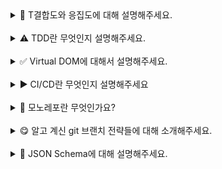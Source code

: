 <details>
<summary>🧲 T결합도와 응집도에 대해 설명해주세요.

 </summary>
<br/>
결합도와 응집도는 코드 설계의 품질을 결정하는 중요한 개념들입니다.
먼저, 결합도는 서로 다른 모듈 간에 상호 의존하고 있는 정도가 얼마나 높은지를 의미합니다. 만약 결합도가 낮으면 모듈의 독립성이 높아져 변경이 용이해지고 코드의 재사용성이 증가합니다. 반면, 결합도가 높으면 한 모듈이 변경될 때 다른 모듈도 영향을 받을 가능성이 커집니다. 이로 인해 한 부분을 수정하면 연쇄적인 변경이 발생할 가능성이 높은데, 이는 유지보수를 어렵게 만듭니다. 이상적인 설계를 위해서는 결합도를 낮추는 것이 중요합니다.
응집도는 모듈 내부 요소들이 얼마나 밀접하게 서로 관련되어 있는지를 의미합니다. 응집도가 높을수록 모듈 내부의 기능이 단일한 목적을 가지고 있습니다. 이러한 특성은 가독성과 유지보수성에 도움이 됩니다. 반대로 응집도가 낮으면 하나의 모듈이 여러 가지 역할을 수행하게 되어 코드가 복잡해지고, 예측 가능성이 낮아져 수정할 때 예상치 못한 부작용이 발생할 가능성이 높아집니다. 따라서 이상적인 코드 설계를 위해서는 응집도를 높이는 것이 중요합니다.
주로 결합도와 응집도는 서로 반비례하는 경향이 있습니다. 일반적으로 결합도가 낮을수록 응집도가 높아지고, 반대로 결합도가 높으면 응집도가 낮아지는 경우가 많습니다.
결합도 및 응집도와 관련된 예시를 설명해주실 수 있나요? 🤔
예를 들어, 하나의 모듈이 다른 모듈의 내부 구현에 직접 접근한다면 결합도가 높은 상태입니다. 인터페이스를 통해 의존 관계를 느슨하게 만들면 결합도를 낮출 수 있습니다.
한편, 하나의 파일에서 사용자 인증과 데이터베이스 처리를 함께 담당한다면 응집도가 낮다고 볼 수 있습니다. 이러한 경우 인증 관련 로직과 데이터베이스 처리를 분리하여 각각의 책임을 명확히 하면 응집도를 높일 수 있습니다.

</details>
<br/>

<details>
<summary>⚠️ TDD란 무엇인지 설명해주세요.</summary>
<br/>
TDD(Test-Driven Development)는 소프트웨어 개발 방법론 중 하나로, **테스트를 먼저 작성한 후 실제 코드를 작성하는 방법론**입니다.

TDD는 일반적으로 ‘Red-Green-Refactor’ 사이클을 따릅니다. 첫 번째 단계는 Red로, 실패하는 테스트를 작성하는 것입니다. 이 테스트는 아직 구현되지 않은 기능에 대한 테스트로, 코드가 이를 통과하지 못하는 상태에서 시작됩니다. 두 번째 단계는 Green으로, 테스트를 통과할 수 있도록 최소한의 코드를 작성합니다. 이 단계에서는 테스트를 통과시키는 것만 목표로 하여 코드를 간결하게 작성합니다. 마지막 단계는 Refactor로, 작성한 코드를 리팩토링하여 가독성이나 성능을 개선합니다. 이때 테스트는 여전히 통과해야 하므로, 리팩토링이 기능에 영향을 미치지 않도록 합니다.

## **TDD에는 어떤 장점이 있나요? 🤔**

TDD는 여러 장점이 있습니다.

첫째, **디버깅 시간을 단축**할 수 있습니다. 자동화된 테스트를 통해 오작동하는 영역을 쉽게 좁혀나갈 수 있습니다.

둘째, **리팩토링이 용이**해집니다. 작성된 테스트가 리팩토링 후에도 코드가 올바르게 동작하는지 확인해 주기 때문에, 코드를 수정하는 데 자신감을 가질 수 있습니다.

셋째, **좋은 설계가 유도**됩니다. 테스트를 통해 요구 사항을 명확하게 이해하고, 이를 바탕으로 더 나은 설계를 할 수 있습니다. 또 각 기능을 테스트하기 용이하게 만드는 과정에서 자연스럽게 좋은 설계가 유도됩니다.

처음에는 테스트를 작성하는 데 시간이 소요될 수 있지만, 장기적으로는 위와 같은 장점들로 인해 생산성이 오히려 높아지는 효과를 누릴 수 있습니다.

</details>
<br/>

<details>
<summary>✅ Virtual DOM에 대해서 설명해주세요.</summary>
<br/>
Virtual DOM은 React에서 사용되는 핵심 개념으로, **실제 DOM을 JS 객체 형태로 복제한 가벼운 사본**이라고 할 수 있습니다. 브라우저의 DOM은 구조적으로 복잡하고, 이를 직접 조작하는 작업은 성능 비용이 상당히 높습니다. Virtual DOM은 이를 개선하여 웹 애플리케이션의 성능을 최적화하기 위해 등장했습니다.

Virtual DOM의 핵심 아이디어는 **상태 변경이 발생할 때마다 전체 UI를 Virtual DOM에 반영하고, 이를 이전 상태와 비교하여 필요한 부분에 한해서 최소한의 DOM 업데이트를 수행**하는 것입니다. Virtual DOM을 업데이트하고 비교하는 일은, 실제 DOM을 조작하지 않고 메모리 상에서 업데이트와 비교가 이뤄지기 때문에 가볍고 빠르게 수행됩니다.

React에서 Virtual DOM을 활용되는 구체적인 과정은 다음과 같습니다.

1. **상태 변경**: 컴포넌트의 상태나 props가 변경되면 Virtual DOM이 다시 생성됩니다.
2. **재조정(Reconciliation)**: 비교 알고리즘을 이용해 새로운 Virtual DOM과 이전 Virtual DOM 간의 차이를 계산합니다.
3. **re-render**: 계산된 차이에 따라 실제 DOM에서 필요한 부분만 업데이트합니다.

Virtual DOM은 이처럼 DOM 업데이트의 비용을 줄이고, 브라우저 렌더링 성능을 개선합니다.

## **React는 비교(diffing) 알고리즘을 어떻게 효율화했나요? 🤔**

React는 O(n³)의 복잡도를 가질 수 있는 트리 비교 문제를, 휴리스틱을 통해 O(n)으로 최적화했습니다.

휴리스틱 알고리즘은 크게 두 가지 가정을 두고 있습니다

### **1. 서로 다른 타입의 두 요소는 서로 다른 트리를 만들어낸다.**

DOM 요소의 타입이 다르면(ex. `<div>` → `<span>`) 비교를 수행하지 않고, 해당 요소와 그 자식들을 모두 새로 생성합니다. 자식 요소들의 내용이 같더라도 이전의 트리를 모두 버리고 완전히 새로 만듭니다. 이는 비효율적으로 보일 수 있지만, 실제 애플리케이션에서 타입이 다른 경우는 보통 완전히 다른 컴포넌트로 교체되는 상황이 많기 때문에 이 가정이 대부분의 경우 효율적입니다.

만약 동일한 타입의 요소라면, 동일한 내역은 유지하고 변경된 속성만 갱신합니다.

```jsx
<div className="before" title="stuff" /><div className="after" title="stuff" />

```

예를 들어, 이 예시에서는 `className`만 수정합니다.

### **2. 개발자가 key prop을 통해, 여러 렌더링 사이에서 어떤 자식 엘리먼트가 변경되지 않아야 할지 표시해 줄 수 있다.**

같은 레벨의 자식들을 비교할 때 개발자가 입력한 `key` prop을 사용하여 요소를 식별합니다. 이를 통해 리스트 내역의 일부가 수정됐을 때 모든 아이템 요소들을 불필요하게 갱신하지 않고, 실제 변경된 요소만 감지하여 효율적으로 갱신합니다.

</details>
<br/>

<details>
<summary>▶️ CI/CD란 무엇인지 설명해주세요</summary>
<br/>
CI/CD는 애플리케이션 배포 과정을 자동화하여 더 짧은 주기로 고객에게 서비스를 제공하는 방식입니다. 먼저, CI는 **Continuous Integration**의 약어로 **지속적 통합**을 의미합니다. CD는 **Continuous Delivery(지속적 전달)** 또는 **Continuous Deployment(지속적 배포)** 를 의미합니다.

먼저, **CI**는 **개발자들이 코드 변경사항을 주기적으로 메인 브랜치에 병합하는 과정을 자동화**한 것입니다. 이 과정에서 코드 변경사항이 발생할 때마다 자동으로 빌드와 테스트를 수행하여 문제를 조기에 발견할 수 있습니다. 예를 들어, 여러 개발자가 함께 작업할 때 한 개발자의 변경사항이 다른 개발자의 작업과 충돌하거나 전체 애플리케이션에 문제를 일으킬 수 있는데, CI를 거치면 이러한 문제를 병합 이전에 미리 파악할 수 있습니다.

**CD**는 **CI 이후 단계를 자동화**하는 것으로, 애플리케이션의 변경사항을 production 환경으로 배포하는 과정을 자동화한 것입니다. **Continuous Delivery**의 경우, **배포 가능한 상태로 준비하는 과정까지**는 자동화하고 실제 배포는 사람의 승인을 거쳐 수동으로 진행합니다. 반면, **Continuous Deployment**는 **production 환경에 배포하는 과정까지** 모두 자동화합니다.

현업에서는 GitHub Actions, Jenkins, GitLab CI 등의 도구를 사용하여 CI/CD 파이프라인을 구축합니다. CI/CD 프로세스에 대한 하나의 예시를 들면 다음과 같습니다.

1. 개발자가 PR을 올리면 자동으로 테스트/빌드 실행
2. 테스트/빌드를 성공한 경우 메인 브랜치로의 머지 활성화
3. 메인 브랜치 머지 시 production 환경으로 자동 배포
</details>
<br/>

<details>
<summary>🤫 모노레포란 무엇인가요?</summary>
<br/>
모노레포는 **mono(단일)** 와 **repo(레포지토리)** 를 합친 용어로, **여러 프로젝트 또는 패키지를 하나의 코드 저장소에 통합하여 관리하는 방식**을 의미합니다.

모노레포를 구성하기 위해 대표적으로 두 가지 구성 방식이 사용됩니다.

먼저, **프로젝트 단위로 분리된 구조**를 사용합니다. 모든 프로젝트가 하나의 저장소 안에서 각각 독립적인 폴더로 구성되며, 각 폴더는 독립적인 패키지로 관리됩니다. 이때 프로젝트 간의 공통 의존성은 `yarn workspaces`나 `npm workspaces` 같은 기능을 사용해 중앙에서 관리합니다. 이를 통해 중복된 의존성을 최소화하고, 프로젝트 간 코드 공유를 쉽게 합니다.

다음으로, **공통 모듈을 별도의 폴더로 분리하는 방식**을 사용합니다. 예를 들어, 여러 프로젝트에서 자주 사용하는 유틸리티 함수, 스타일, 공통 컴포넌트를 `shared`라는 폴더에 모아두고 각 프로젝트에서 이를 가져다 사용하는 방식입니다. 이렇게 하면 공통 코드를 한 번만 업데이트해도 여러 프로젝트에 즉시 반영할 수 있어 효율적입니다.

## **모노레포의 장점은 무엇인가요? 🤔**

첫째, **여러 프로젝트의 코드 및 설정 등을 일관되게 관리할 수 있다는 점입니다.** 예를 들어, 대규모 조직에서 여러 팀이 각기 다른 서비스를 개발하더라도, 모노레포를 통해 동일한 코드베이스에서 협력할 수 있습니다. 이를 통해 공통 모듈이나 설정 등을 공유하여, 불필요한 중복 작업을 줄이고 협업 효율성을 높일 수 있습니다.

둘째, **모노레포는 중앙화된 의존성 관리를 가능하게 해줍니다.** 예를 들어, 프로젝트 내에서 공통으로 사용되는 유틸리티나 컴포넌트를 한 번 업데이트하면 모든 관련 프로젝트에 즉시 적용할 수 있습니다.

또한, **여러 프로젝트들이 동일한 버전 관리 시스템을 공유할 수 있습니다.** 이를 통해 한 프로젝트에서 변경된 사항이 다른 프로젝트에 미치는 영향을 보다 명확히 추적할 수 있습니다.

## **모노레포의 단점은 없나요? 🧐**

물론, 모노레포에도 단점이 있습니다.

첫째, **스케일링이 복잡하고 어려워집니다**. 여러 프로젝트들이 모여 있으니 코드베이스가 빠르게 커지는데, 이때 빌드 및 테스트 시간이 그와 비례하여 길어집니다. 또한, CI/CD 파이프라인 관리의 복잡도가 증가합니다. 이러한 단점을 극복하기 위해 `Nx`, `Turborepo`와 같은 모노레포 관리 툴을 이용할 수 있습니다.

또한, **권한 관리가 까다로울 수 있습니다**. 모든 프로젝트가 하나의 저장소에 통합되기 때문에 특정 팀이나 프로젝트만 접근 권한을 가지도록 설정하는 것이 어렵습니다.

이러한 단점을 고려했을 때, 작은 규모의 팀이나 단일 프로젝트 중심의 개발 환경에서는 오히려 복잡성을 증가시킬 가능성이 있어 모노레포 사용이 적합하지 않을 수 있습니다.

</details>
<br/>

<details>
<summary>😋 알고 계신 git 브랜치 전략들에 대해 소개해주세요.</summary>
<br/>
주로 경험해본 전략으로는 **Git Flow, GitHub Flow, 그리고 Trunk-Based Development**가 있습니다.

먼저, **Git Flow**를 소개해 드리겠습니다. Git Flow에서 기능 개발은 `feature` 브랜치에서 이루어지고, 완료된 후 `develop` 브랜치에 병합됩니다. 릴리스를 준비할 때는 `release` 브랜치를 따로 만들어 QA와 최종 검증을 거친 뒤, 프로덕션 코드를 관리하는 `main`에 병합하게 됩니다. 만약 긴급한 수정 사항이 발생하면 `hotfix` 브랜치를 만들어 신속히 배포하고, 수정 사항을 `develop`에도 반영합니다. Git Flow를 이용하면 대규모 프로젝트에서 굉장히 체계적이고 안정적인 관리가 가능하지만, 브랜치가 많아짐에 따라 복잡도가 올라간다는 단점이 존재합니다.

다음으로, **GitHub Flow**는 Git Flow보다 단순한 구조를 가지고 있습니다. 모든 변경 사항은 `main` 브랜치 기준으로 이루어지는데요, 새로운 기능을 개발할 때 `feature` 브랜치를 생성한 뒤 작업이 끝나면 코드 리뷰를 받고 바로 `main`에 병합합니다. 이 방식은 간소화된 프로세스를 가지고 있기 때문에 짧은 주기의 배포 환경에서 특히 유용합니다. 하지만 릴리스와 QA를 위한 별도의 브랜치가 없기 때문에, 안정성 관리가 중요한 프로젝트에는 다소 부담스러울 수 있습니다.

마지막으로, **Trunk-Based Development**는 `main(또는 trunk)` 브랜치 하나만 운용하는 방식입니다. 작업을 `main` 브랜치에 직접 커밋하거나, `feature` 브랜치를 만들고 며칠 내에 빠르게 병합합니다. 병합 주기가 짧아 코드 충돌 가능성이 적다는 장점이 있습니다. 한편, 철저한 자동화 환경이 뒷받침되어야 한다는 단점이 존재합니다.

## **Git Flow와 Github Flow 중 어떤 전략을 선호하시나요? 🤔**

선호하는 하나의 전략이 있다기보다는, 프로젝트 상황에 맞는 전략을 선택하는 게 중요하다고 생각합니다.

**Git Flow**는 릴리스 주기가 길고 QA가 중요한 프로젝트에서 사용하기 적합합니다. 예를 들어, 금융 서비스처럼 안정성과 품질이 중요한 프로젝트에서는 Git Flow가 더 적합할 것입니다. 반면, **GitHub Flow**는 자주 배포가 이루어지고 변경 사항을 빠르게 반영해야 하는 스타트업과 유사한 환경에서 유리할 것입니다.

</details>
<br/>

<details>
<summary>💬 JSON Schema에 대해 설명해주세요. </summary>
<br/>
JSON Schema는 JSON 데이터의 형식을 기술하고 검증하기 위한 명세서입니다. 특정 JSON이 어떤 구조를 가져야 하는지를 명시할 수 있도록 해줍니다.

예를 들어 회원 정보에 대한 명세를 다음과 같이 작성할 수 있습니다.

{
"type": "object",
"properties": {
"username": { "type": "string", "minLength": 3 },
"email": { "type": "string", "format": "email" },
"password": { "type": "string", "minLength": 6 }
},
"required": ["username", "email", "password"],
"additionalProperties": false
}
JSON Schema가 어떻게 활용될 수 있는지 구체적으로 설명해 드리겠습니다.

먼저, 백엔드 API와의 통신 과정에서 데이터 형식을 검증하는 데 활용될 수 있습니다. 예를 들어 백엔드에서 데이터를 내려줄 때, JSON Schema를 활용하여 그 데이터가 어떤 속성들을 가지고 있는지, 타입은 어떤지, 필수인지 아닌지 정의할 수 있습니다. 그러면 프론트엔드에서는 그 스키마를 기준으로 데이터의 유효성을 검증할 수 있어서, API 통신에서 발생할 수 있는 오류를 사전에 방지할 수 있습니다.

JSON Schema는 정적 타입 생성 도구와 통합되어 사용되며 개발 생산성을 높여주기도 합니다. 예를 들어 json-schema-to-typescript 같은 도구를 사용하면 JSON Schema로부터 TypeScript 타입을 자동 생성할 수 있습니다. 이는 API 명세에 따라 타입을 작성하거나 수정하는 시간을 아껴주며, 스키마와 타입 간의 불일치를 줄이는 데 도움이 됩니다.

또한, 설정 파일에 대한 명세서로 활용될 수 있습니다. 예를 들어 eslintrc, tsconfig, prettierrc 같은 설정 파일들은 대부분 JSON 기반 형식을 사용하는데, JSON Schema Store에서 이러한 설정 파일들의 JSON Schema를 찾아볼 수 있습니다. VSCode와 같은 에디터에서 이 스키마를 기반으로 자동 완성, 타입 힌트, 경고 메시지 등을 지원하기 때문에, 설정 실수를 줄이고 생산성을 높이는 데 큰 도움이 됩니다.

</details>
<br/>
